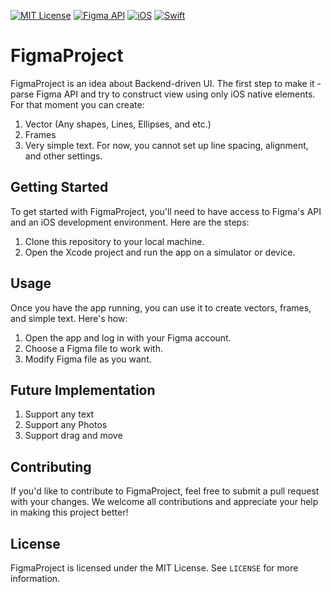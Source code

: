 [![MIT License](https://img.shields.io/github/license/<username>/<reponame>.svg)](https://github.com/<username>/<reponame>/blob/master/LICENSE)
[![Figma API](https://img.shields.io/badge/Figma%20API-v1-green)](https://www.figma.com/developers/api)
[![iOS](https://img.shields.io/badge/iOS-14.0-blue)](https://developer.apple.com/ios/)
[![Swift](https://img.shields.io/badge/Swift-5.3-orange)](https://swift.org/)

# FigmaProject

FigmaProject is an idea about Backend-driven UI. The first step to make it - parse Figma API and try to construct view using only iOS native elements. For that moment you can create:

1. Vector (Any shapes, Lines, Ellipses, and etc.)
2. Frames
3. Very simple text. For now, you cannot set up line spacing, alignment, and other settings.

## Getting Started

To get started with FigmaProject, you'll need to have access to Figma's API and an iOS development environment. Here are the steps:

1. Clone this repository to your local machine.
2. Open the Xcode project and run the app on a simulator or device.

## Usage

Once you have the app running, you can use it to create vectors, frames, and simple text. Here's how:

1. Open the app and log in with your Figma account.
2. Choose a Figma file to work with.
3. Modify Figma file as you want.

## Future Implementation

1. Support any text
2. Support any Photos
3. Support drag and move

## Contributing

If you'd like to contribute to FigmaProject, feel free to submit a pull request with your changes. We welcome all contributions and appreciate your help in making this project better!

## License

FigmaProject is licensed under the MIT License. See `LICENSE` for more information.
